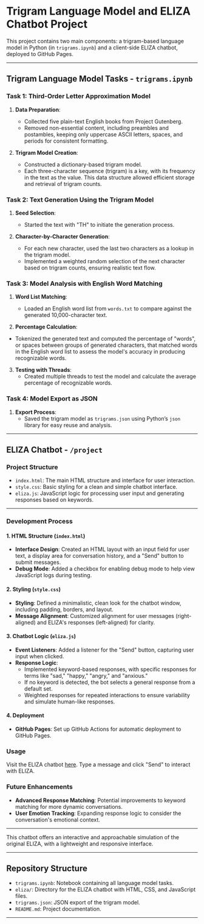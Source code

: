 # Trigram Language Model and ELIZA Chatbot Project

This project contains two main components: a trigram-based language model in Python (in `trigrams.ipynb`) and a client-side ELIZA chatbot, deployed to GitHub Pages.

---

## Trigram Language Model Tasks - `trigrams.ipynb`

### Task 1: Third-Order Letter Approximation Model
1. **Data Preparation**: 
   - Collected five plain-text English books from Project Gutenberg.
   - Removed non-essential content, including preambles and postambles, keeping only uppercase ASCII letters, spaces, and periods for consistent formatting.

2. **Trigram Model Creation**:
   - Constructed a dictionary-based trigram model.
   - Each three-character sequence (trigram) is a key, with its frequency in the text as the value. This data structure allowed efficient storage and retrieval of trigram counts.


### Task 2: Text Generation Using the Trigram Model
1. **Seed Selection**: 
   - Started the text with "TH" to initiate the generation process.
   
2. **Character-by-Character Generation**:
   - For each new character, used the last two characters as a lookup in the trigram model.
   - Implemented a weighted random selection of the next character based on trigram counts, ensuring realistic text flow.


### Task 3: Model Analysis with English Word Matching
1. **Word List Matching**:
   - Loaded an English word list from `words.txt` to compare against the generated 10,000-character text.

2. **Percentage Calculation**:
- Tokenized the generated text and computed the percentage of "words", or spaces between groups of generated characters, that matched words in the English word list to assess the model's accuracy in producing recognizable words.

3. **Testing with Threads**:
    - Created multiple threads to test the model and calculate the average percentage of recognizable words. 


### Task 4: Model Export as JSON
1. **Export Process**:
   - Saved the trigram model as `trigrams.json` using Python’s `json` library for easy reuse and analysis.

---

## ELIZA Chatbot  - `/project`

### Project Structure

- `index.html`: The main HTML structure and interface for user interaction.
- `style.css`: Basic styling for a clean and simple chatbot interface.
- `eliza.js`: JavaScript logic for processing user input and generating responses based on keywords.

---

### Development Process

#### 1. HTML Structure (`index.html`)
- **Interface Design**: Created an HTML layout with an input field for user text, a display area for conversation history, and a "Send" button to submit messages.
- **Debug Mode**: Added a checkbox for enabling debug mode to help view JavaScript logs during testing.

#### 2. Styling (`style.css`)
- **Styling**: Defined a minimalistic, clean look for the chatbot window, including padding, borders, and layout.
- **Message Alignment**: Customized alignment for user messages (right-aligned) and ELIZA's responses (left-aligned) for clarity.

#### 3. Chatbot Logic (`eliza.js`)
- **Event Listeners**: Added a listener for the "Send" button, capturing user input when clicked.
- **Response Logic**: 
  - Implemented keyword-based responses, with specific responses for terms like "sad," "happy," "angry," and "anxious."
  - If no keyword is detected, the bot selects a general response from a default set.
  - Weighted responses for repeated interactions to ensure variability and simulate human-like responses.

#### 4. Deployment
- **GitHub Pages**: Set up GitHub Actions for automatic deployment to GitHub Pages.

### Usage

Visit the ELIZA chatbot [here](your-link). Type a message and click "Send" to interact with ELIZA.

### Future Enhancements

- **Advanced Response Matching**: Potential improvements to keyword matching for more dynamic conversations.
- **User Emotion Tracking**: Expanding response logic to consider the conversation's emotional context.

---

This chatbot offers an interactive and approachable simulation of the original ELIZA, with a lightweight and responsive interface.

---

## Repository Structure
- `trigrams.ipynb`: Notebook containing all language model tasks.
- `eliza/`: Directory for the ELIZA chatbot with HTML, CSS, and JavaScript files.
- `trigrams.json`: JSON export of the trigram model.
- `README.md`: Project documentation.

---
